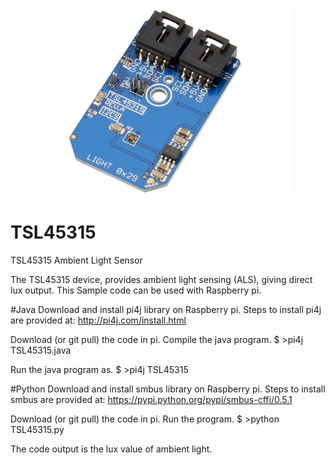 [![TSL45315](TSL45315_I2CS.png)](https://www.controleverything.com/content/Light?sku=TSL45315_I2CS)
# TSL45315
TSL45315 Ambient Light Sensor 

The TSL45315 device, provides ambient light sensing (ALS), giving direct lux output.
This Sample code can be used with Raspberry pi.

#Java 
Download and install pi4j library on Raspberry pi.
Steps to install pi4j are provided at:
http://pi4j.com/install.html

Download (or git pull) the code in pi.
Compile the java program.
$ >pi4j  TSL45315.java

Run the java program as.
$ >pi4j  TSL45315

#Python 
Download and install smbus library on Raspberry pi.
Steps to install smbus are provided at:
https://pypi.python.org/pypi/smbus-cffi/0.5.1

Download (or git pull) the code in pi.
Run the program.
$ >python TSL45315.py


The code output is the lux value of ambient light.

